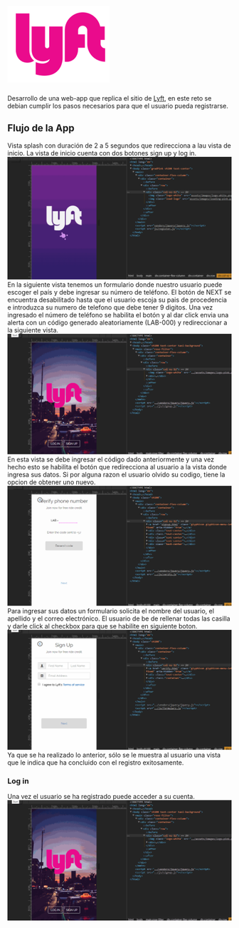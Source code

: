# ![logo-forma](https://github.com/Gloper98/lyft-jQuery/raw/master/assets/images/logo-readme.png "Lyft") 
Desarrollo de una web-app que replica el sitio de [Lyft](https://www.lyft.com/conduce-con-lyft?loc_physical_ms=9060924&utm_term=lyft&adgroup=lyft_NA_NA&adposition=1t1&route_key=paid&devicemodel=&utm_campaign=PAID_DAX_SRCH_US_ALL_WEB_ALL_BRND_LYFT_EXACT&gclid=Cj0KCQiA1afSBRD2ARIsAEvBsNmxWUttC8AcJC_CcIfaAac9G63TzwbPjsZSsePxtHk3ZUen-2UccQcaAkJ5EALw_wcB&ref=500R150D45&targetid=aud-391972687605%3Akwd-297744317218&campaign_id=874705432&utm_source=google&network=g&ad_id=&device=c&k_clickid=ee23daa0-de23-47b3-b2bd-41b5f8d3fa8e&matchtype=e&adname=Freedom_V1_TXT_NA_SO&placement=&adgroup_id=46539221440&loc_interest_ms=21150), en este reto se debian cumplir los pasos necesarios para que el usuario pueda registrarse.
## Flujo de la App
Vista splash con duración de 2 a 5 segundos que redirecciona a lau vista de inicio. La vista de inicio cuenta con dos botones sign up y log in.
![Pagina Web](https://github.com/Gloper98/lyft-jQuery/raw/master/assets/images/splash.gif "lyft-jQuery")
En la siguiente vista tenemos un formulario donde nuestro usuario puede escoger el país y debe ingresar su número de teléfono. El botón de NEXT se encuentra desabilitado hasta que el usuario escoja su pais de procedencia e introduzca su numero de telefono que debe tener 9 digitos.
Una vez ingresado el número de teléfono se habilita el botón y al dar click envia una alerta con un código generado aleatoriamente (LAB-000) y redireccionar a la siguiente vista. 
![Pagina Web](https://github.com/Gloper98/lyft-jQuery/raw/master/assets/images/bandera.gif "lyft-jQuery")
En esta vista se debe ingresar el código dado anteriormente y una vez hecho esto se habilita el botón que redirecciona al usuario a la vista donde ingresa sus datos. Si por alguna razon el usuario olvido su codigo, tiene la opcion de obtener uno nuevo.
![Pagina Web](https://github.com/Gloper98/lyft-jQuery/raw/master/assets/images/codigo.gif "lyft-jQuery")
Para ingresar sus datos un formulario solicita el nombre del usuario, el apellido y el correo electrónico. El usuario de be de rellenar todas las casilla y darle click al checkbox para que se habilite en siguiente boton.
![Pagina Web](https://github.com/Gloper98/lyft-jQuery/raw/master/assets/images/form.gif "lyft-jQuery")
Ya que se ha realizado lo anterior, sólo se le muestra al usuario una vista que le indica que ha concluido con el registro exitosamente. 
### Log in
Una vez el usuario se ha registrado puede acceder a su cuenta.
![Pagina Web](https://github.com/Gloper98/lyft-jQuery/raw/master/assets/images/varios.gif "lyft-jQuery")

